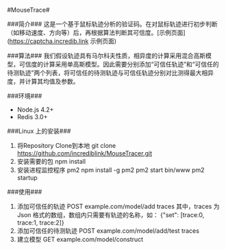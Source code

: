 #MouseTrace#

###简介###
这是一个基于鼠标轨迹分析的验证码。在对鼠标轨迹进行初步判断（如移动速度、方向等）后，再根据算法判断其可信度。[示例页面](https://captcha.incredib.link 示例页面)

###算法###
我们假设轨迹具有马尔科夫性质，相异度的计算采用混合高斯模型，可信度的计算采用单高斯模型。因此需要分别添加“可信任轨迹”和“可信任的待测轨迹”两个列表，将可信任的待测轨迹与可信任轨迹分别对比测得最大相异度，并计算其均值及参数。

###环境###
- Node.js 4.2+
- Redis 3.0+

###Linux 上的安装###
1.  将Repository Clone到本地
        git clone https://github.com/incrediblink/MouseTracer.git
2.  安装需要的包
        npm install
3.  安装进程监控程序 pm2
        npm install -g pm2
        pm2 start bin/www
        pm2 startup

###使用###
1.  添加可信任的轨迹
        POST example.com/model/add traces
其中，traces 为 Json 格式的数组，数组内只需要有轨迹的名称，如：
        {"set": [trace:0, trace:1, trace:2]}
2.  添加可信任的待测轨迹
        POST example.com/model/add/test traces
3.  建立模型
        GET example.com/model/construct